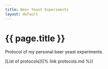 ```yaml
---
title: Beer Yeast Experiments
layout: default
---
```


# {{ page.title }}

Protocol of my personal beer yeast experiments.

[List of protocols]({% link protocols.md %})

